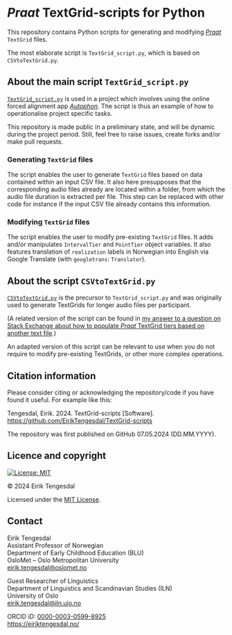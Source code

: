 # *Praat* TextGrid-scripts for Python
This repository contains Python scripts for generating and modifying [*Praat*](https://www.fon.hum.uva.nl/praat/) `TextGrid` files.

The most elaborate script is `TextGrid_script.py`, which is based on `CSVtoTextGrid.py`.

## About the main script `TextGrid_script.py`
[`TextGrid_script.py`](https://github.com/EirikTengesdal/TextGrid-script/blob/9f0d19e679d5abca6229ac721563ebf8401eecd8/TextGrid_script.py) is used in a project which involves using the online forced alignment app [*Autophon*](https://autophon.se/). The script is thus an example of how to operationalise project specific tasks.

This repository is made public in a preliminary state, and will be dynamic during the project period. Still, feel free to raise issues, create forks and/or make pull requests.

### Generating `TextGrid` files
The script enables the user to generate `TextGrid` files based on data contained within an input CSV file.
It also here presupposes that the corresponding audio files already are located within a folder, from which the audio file duration is extracted per file. This step can be replaced with other code for instance if the input CSV file already contains this information.

### Modifying `TextGrid` files
The script enables the user to modify pre-existing `TextGrid` files. It adds and/or manipulates `IntervalTier` and `PointTier` object variables.
It also features translation of `realization` labels in Norwegian into English via Google Translate (with `googletrans`: `Translator`).

## About the script `CSVtoTextGrid.py`
[`CSVtoTextGrid.py`](https://github.com/EirikTengesdal/TextGrid-script/blob/9f0d19e679d5abca6229ac721563ebf8401eecd8/CSVtoTextGrid.py) is the precursor to `TextGrid_script.py` and was originally used to generate TextGrids for longer audio files per participant.

(A related version of the script can be found in [my answer to a question on Stack Exchange about how to populate *Praat* TextGrid tiers based on another text file](https://linguistics.stackexchange.com/a/48642).)

An adapted version of this script can be relevant to use when you do not require to modify pre-existing TextGrids, or other more complex operations.

## Citation information
Please consider citing or acknowledging the repository/code if you have found it useful. For example like this:

Tengesdal, Eirik. 2024. TextGrid-scripts [Software]. https://github.com/EirikTengesdal/TextGrid-scripts

The repository was first published on GitHub 07.05.2024 (DD.MM.YYYY).

## Licence and copyright
[![License: MIT](https://img.shields.io/badge/License-MIT-yellow.svg)](https://opensource.org/licenses/MIT)

© 2024 Eirik Tengesdal

Licensed under the [MIT License](LICENSE).

## Contact
Eirik Tengesdal<br />
Assistant Professor of Norwegian<br />
Department of Early Childhood Education (BLU)<br />
OsloMet – Oslo Metropolitan University<br />
eirik.tengesdal@oslomet.no

Guest Researcher of Linguistics<br />
Department of Linguistics and Scandinavian Studies (ILN)<br />
University of Oslo<br />
eirik.tengesdal@iln.uio.no

ORCID iD: [0000-0003-0599-8925](https://orcid.org/0000-0003-0599-8925)<br />
https://eiriktengesdal.no/
